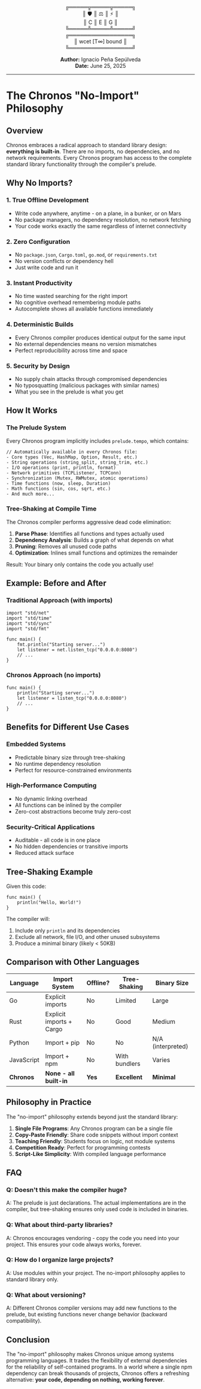 <div align="center">

╔═════╦═════╦═════╗  
║ 🛡️  ║ ⚖️  ║ ⚡  ║  
║  C  ║  E  ║  G  ║  
╚═════╩═════╩═════╝  
╔═════════════════╗  
║ wcet [T∞] bound ║  
╚═════════════════╝  

**Author:** Ignacio Peña Sepúlveda  
**Date:** June 25, 2025

</div>

---

# The Chronos "No-Import" Philosophy

## Overview

Chronos embraces a radical approach to standard library design: **everything is built-in**. There are no imports, no dependencies, and no network requirements. Every Chronos program has access to the complete standard library functionality through the compiler's prelude.

## Why No Imports?

### 1. **True Offline Development**
- Write code anywhere, anytime - on a plane, in a bunker, or on Mars
- No package managers, no dependency resolution, no network fetching
- Your code works exactly the same regardless of internet connectivity

### 2. **Zero Configuration**
- No `package.json`, `Cargo.toml`, `go.mod`, or `requirements.txt`
- No version conflicts or dependency hell
- Just write code and run it

### 3. **Instant Productivity**
- No time wasted searching for the right import
- No cognitive overhead remembering module paths
- Autocomplete shows all available functions immediately

### 4. **Deterministic Builds**
- Every Chronos compiler produces identical output for the same input
- No external dependencies means no version mismatches
- Perfect reproducibility across time and space

### 5. **Security by Design**
- No supply chain attacks through compromised dependencies
- No typosquatting (malicious packages with similar names)
- What you see in the prelude is what you get

## How It Works

### The Prelude System

Every Chronos program implicitly includes `prelude.tempo`, which contains:

```tempo
// Automatically available in every Chronos file:
- Core types (Vec, HashMap, Option, Result, etc.)
- String operations (string_split, string_trim, etc.)
- I/O operations (print, println, format)
- Network primitives (TCPListener, TCPConn)
- Synchronization (Mutex, RWMutex, atomic operations)
- Time functions (now, sleep, Duration)
- Math functions (sin, cos, sqrt, etc.)
- And much more...
```

### Tree-Shaking at Compile Time

The Chronos compiler performs aggressive dead code elimination:

1. **Parse Phase**: Identifies all functions and types actually used
2. **Dependency Analysis**: Builds a graph of what depends on what
3. **Pruning**: Removes all unused code paths
4. **Optimization**: Inlines small functions and optimizes the remainder

Result: Your binary only contains the code you actually use!

## Example: Before and After

### Traditional Approach (with imports)
```tempo
import "std/net"
import "std/time"
import "std/sync"
import "std/fmt"

func main() {
    fmt.println("Starting server...")
    let listener = net.listen_tcp("0.0.0.0:8080")
    // ...
}
```

### Chronos Approach (no imports)
```tempo
func main() {
    println("Starting server...")
    let listener = listen_tcp("0.0.0.0:8080")
    // ...
}
```

## Benefits for Different Use Cases

### Embedded Systems
- Predictable binary size through tree-shaking
- No runtime dependency resolution
- Perfect for resource-constrained environments

### High-Performance Computing
- No dynamic linking overhead
- All functions can be inlined by the compiler
- Zero-cost abstractions become truly zero-cost

### Security-Critical Applications
- Auditable - all code is in one place
- No hidden dependencies or transitive imports
- Reduced attack surface

## Tree-Shaking Example

Given this code:
```tempo
func main() {
    println("Hello, World!")
}
```

The compiler will:
1. Include only `println` and its dependencies
2. Exclude all network, file I/O, and other unused subsystems
3. Produce a minimal binary (likely < 50KB)

## Comparison with Other Languages

| Language | Import System | Offline? | Tree-Shaking | Binary Size |
|----------|--------------|----------|--------------|-------------|
| Go       | Explicit imports | No | Limited | Large |
| Rust     | Explicit imports + Cargo | No | Good | Medium |
| Python   | Import + pip | No | No | N/A (interpreted) |
| JavaScript | Import + npm | No | With bundlers | Varies |
| **Chronos** | **None - all built-in** | **Yes** | **Excellent** | **Minimal** |

## Philosophy in Practice

The "no-import" philosophy extends beyond just the standard library:

1. **Single File Programs**: Any Chronos program can be a single file
2. **Copy-Paste Friendly**: Share code snippets without import context
3. **Teaching Friendly**: Students focus on logic, not module systems
4. **Competition Ready**: Perfect for programming contests
5. **Script-Like Simplicity**: With compiled language performance

## FAQ

### Q: Doesn't this make the compiler huge?
A: The prelude is just declarations. The actual implementations are in the compiler, but tree-shaking ensures only used code is included in binaries.

### Q: What about third-party libraries?
A: Chronos encourages vendoring - copy the code you need into your project. This ensures your code always works, forever.

### Q: How do I organize large projects?
A: Use modules within your project. The no-import philosophy applies to standard library only.

### Q: What about versioning?
A: Different Chronos compiler versions may add new functions to the prelude, but existing functions never change behavior (backward compatibility).

## Conclusion

The "no-import" philosophy makes Chronos unique among systems programming languages. It trades the flexibility of external dependencies for the reliability of self-contained programs. In a world where a single npm dependency can break thousands of projects, Chronos offers a refreshing alternative: **your code, depending on nothing, working forever**.